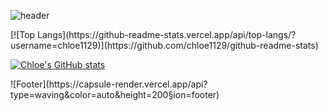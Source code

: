 ![header](https://capsule-render.vercel.app/api?type=wave&color=auto&height=300&section=header&text=Chloe's%20github&fontSize=90)

<div align="">
[![Top Langs](https://github-readme-stats.vercel.app/api/top-langs/?username=chloe1129)](https://github.com/chloe1129/github-readme-stats)

[![Chloe's GitHub stats](https://github-readme-stats.vercel.app/api?username=chloe1129)](https://github.com/chloe1129/github-readme-stats)

</div>
![Footer](https://capsule-render.vercel.app/api?type=waving&color=auto&height=200&section=footer)
